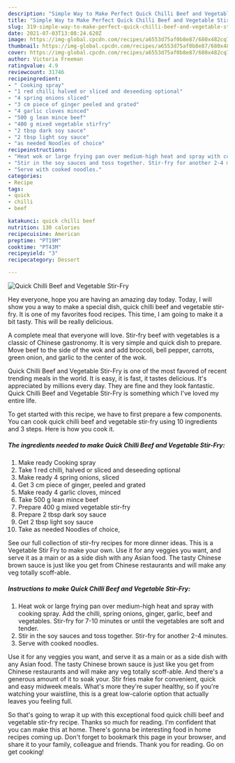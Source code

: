 ```yaml
---
description: "Simple Way to Make Perfect Quick Chilli Beef and Vegetable Stir-Fry"
title: "Simple Way to Make Perfect Quick Chilli Beef and Vegetable Stir-Fry"
slug: 319-simple-way-to-make-perfect-quick-chilli-beef-and-vegetable-stir-fry
date: 2021-07-03T13:08:24.620Z
image: https://img-global.cpcdn.com/recipes/a6553d75af0b8e87/680x482cq70/quick-chilli-beef-and-vegetable-stir-fry-recipe-main-photo.jpg
thumbnail: https://img-global.cpcdn.com/recipes/a6553d75af0b8e87/680x482cq70/quick-chilli-beef-and-vegetable-stir-fry-recipe-main-photo.jpg
cover: https://img-global.cpcdn.com/recipes/a6553d75af0b8e87/680x482cq70/quick-chilli-beef-and-vegetable-stir-fry-recipe-main-photo.jpg
author: Victoria Freeman
ratingvalue: 4.9
reviewcount: 31746
recipeingredient:
- " Cooking spray"
- "1 red chilli halved or sliced and deseeding optional"
- "4 spring onions sliced"
- "3 cm piece of ginger peeled and grated"
- "4 garlic cloves minced"
- "500 g lean mince beef"
- "400 g mixed vegetable stirfry"
- "2 tbsp dark soy sauce"
- "2 tbsp light soy sauce"
- "as needed Noodles of choice"
recipeinstructions:
- "Heat wok or large frying pan over medium-high heat and spray with cooking spray. Add the chilli, spring onions, ginger, garlic, beef and vegetables. Stir-fry for 7-10 minutes or until the vegetables are soft and tender."
- "Stir in the soy sauces and toss together. Stir-fry for another 2-4 minutes."
- "Serve with cooked noodles."
categories:
- Recipe
tags:
- quick
- chilli
- beef

katakunci: quick chilli beef 
nutrition: 130 calories
recipecuisine: American
preptime: "PT19M"
cooktime: "PT43M"
recipeyield: "3"
recipecategory: Dessert

---
```



![Quick Chilli Beef and Vegetable Stir-Fry](https://img-global.cpcdn.com/recipes/a6553d75af0b8e87/680x482cq70/quick-chilli-beef-and-vegetable-stir-fry-recipe-main-photo.jpg)

Hey everyone, hope you are having an amazing day today. Today, I will show you a way to make a special dish, quick chilli beef and vegetable stir-fry. It is one of my favorites food recipes. This time, I am going to make it a bit tasty. This will be really delicious.

A complete meal that everyone will love. Stir-fry beef with vegetables is a classic of Chinese gastronomy. It is very simple and quick dish to prepare. Move beef to the side of the wok and add broccoli, bell pepper, carrots, green onion, and garlic to the center of the wok.

Quick Chilli Beef and Vegetable Stir-Fry is one of the most favored of recent trending meals in the world. It is easy, it is fast, it tastes delicious. It's appreciated by millions every day. They are fine and they look fantastic. Quick Chilli Beef and Vegetable Stir-Fry is something which I've loved my entire life.


To get started with this recipe, we have to first prepare a few components. You can cook quick chilli beef and vegetable stir-fry using 10 ingredients and 3 steps. Here is how you cook it.

<!--inarticleads1-->

##### The ingredients needed to make Quick Chilli Beef and Vegetable Stir-Fry:

1. Make ready  Cooking spray
1. Take 1 red chilli, halved or sliced and deseeding optional
1. Make ready 4 spring onions, sliced
1. Get 3 cm piece of ginger, peeled and grated
1. Make ready 4 garlic cloves, minced
1. Take 500 g lean mince beef
1. Prepare 400 g mixed vegetable stir-fry
1. Prepare 2 tbsp dark soy sauce
1. Get 2 tbsp light soy sauce
1. Take as needed Noodles of choice,


See our full collection of stir-fry recipes for more dinner ideas. This is a Vegetable Stir Fry to make your own. Use it for any veggies you want, and serve it as a main or as a side dish with any Asian food. The tasty Chinese brown sauce is just like you get from Chinese restaurants and will make any veg totally scoff-able. 

<!--inarticleads2-->

##### Instructions to make Quick Chilli Beef and Vegetable Stir-Fry:

1. Heat wok or large frying pan over medium-high heat and spray with cooking spray. Add the chilli, spring onions, ginger, garlic, beef and vegetables. Stir-fry for 7-10 minutes or until the vegetables are soft and tender.
1. Stir in the soy sauces and toss together. Stir-fry for another 2-4 minutes.
1. Serve with cooked noodles.


Use it for any veggies you want, and serve it as a main or as a side dish with any Asian food. The tasty Chinese brown sauce is just like you get from Chinese restaurants and will make any veg totally scoff-able. And there&#39;s a generous amount of it to soak your. Stir fries make for convenient, quick and easy midweek meals. What&#39;s more they&#39;re super healthy, so if you&#39;re watching your waistline, this is a great low-calorie option that actually leaves you feeling full. 

So that's going to wrap it up with this exceptional food quick chilli beef and vegetable stir-fry recipe. Thanks so much for reading. I'm confident that you can make this at home. There's gonna be interesting food in home recipes coming up. Don't forget to bookmark this page in your browser, and share it to your family, colleague and friends. Thank you for reading. Go on get cooking!

